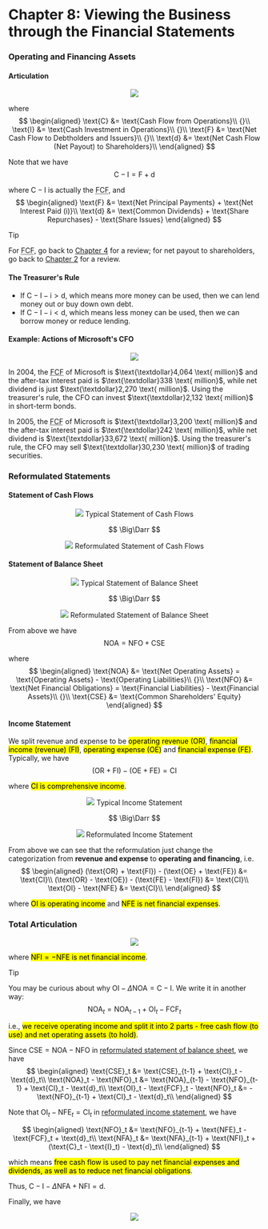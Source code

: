 # Chapter 8: Viewing the Business through the Financial Statements

### Operating and Financing Assets

#### Articulation
<div align='center'>

![](image/2022-04-05-08-36-51.png)
</div align='center'>

where 
$$
\begin{aligned}
 \text{C} &= \text{Cash Flow from Operations}\\
 {}\\
 \text{I} &= \text{Cash Investment in Operations}\\
 {}\\
 \text{F} &= \text{Net Cash Flow to Debtholders and Issuers}\\
 {}\\
 \text{d} &= \text{Net Cash Flow (Net Payout) to Shareholders}\\
\end{aligned}
$$

Note that we have 
$$
\text{C} - \text{I} = \text{F} + \text{d}
$$

where $\text{C} - \text{I}$ is actually the <abbr title='Free Cash Flow'>FCF</abbr>, and 
$$
\begin{aligned}
 \text{F} &= \text{Net Principal Payments} + \text{Net Interest Paid (i)}\\
 \text{d} &= \text{Common Dividends} + \text{Share Repurchases} - \text{Share Issues}
\end{aligned}
$$

> [!TIP]
> For <abbr title='Free Cash Flow'>FCF</abbr>, go back to [Chapter 4](courses/financial_statements_analysis/4_cash_and_accrual_accounting.md#free-cash-flow) for a review; for net payout to shareholders, go back to [Chapter 2](courses/financial_statements_analysis/2_financial_statements.md#statement-of-shareholders39-equity) for a review.

#### The Treasurer's Rule
- If $\text{C} - \text{I} - \text{i} > \text{d}$, which means more money can be used, then we can lend money out or buy down own debt.
- If $\text{C} - \text{I} - \text{i} < \text{d}$, which means less money can be used, then we can borrow money or reduce lending.

#### Example: Actions of Microsoft's CFO
<div align='center'>

![](image/2022-04-06-14-53-21.png)
</div align='center'>

In 2004, the <abbr title='Free Cash Flow'>FCF</abbr> of Microsoft is $\text{\textdollar}4,064 \text{ million}$ and the after-tax interest paid is $\text{\textdollar}338 \text{ million}$, while net dividend is just $\text{\textdollar}2,270 \text{ million}$. Using the treasurer's rule, the CFO can invest $\text{\textdollar}2,132 \text{ million}$ in short-term bonds.

In 2005, the <abbr title='Free Cash Flow'>FCF</abbr> of Microsoft is $\text{\textdollar}3,200 \text{ million}$ and the after-tax interest paid is $\text{\textdollar}242 \text{ million}$, while net dividend is $\text{\textdollar}33,672 \text{ million}$. Using the treasurer's rule, the CFO may sell $\text{\textdollar}30,230 \text{ million}$ of trading securities.

### Reformulated Statements

#### Statement of Cash Flows
<div align='center'>

![](image/2022-04-05-09-13-03.png)
Typical Statement of Cash Flows
</div align='center'>

$$
\Big\Darr
$$

<div align='center'>

![](image/2022-04-05-09-14-16.png)
Reformulated Statement of Cash Flows
</div align='center'>

#### Statement of Balance Sheet
<div align='center'>

![](image/2022-04-05-09-22-53.png)
Typical Statement of Balance Sheet
</div align='center'>

$$
\Big\Darr
$$

<div align='center'>

![](image/2022-04-05-09-24-39.png)
Reformulated Statement of Balance Sheet
</div align='center'>

From above we have 
$$
\text{NOA} = \text{NFO} + \text{CSE}
$$

where 
$$
\begin{aligned}
 \text{NOA} &= \text{Net Operating Assets} = \text{Operating Assets} - \text{Operating Liabilities}\\
 {}\\
 \text{NFO} &= \text{Net Financial Obligations} = \text{Financial Liabilities} - \text{Financial Assets}\\
 {}\\
 \text{CSE} &= \text{Common Shareholders' Equity}
\end{aligned}
$$

#### Income Statement
We split revenue and expense to be <mark>operating revenue (OR)</mark>, <mark>financial income (revenue) (FI)</mark>, <mark>operating expense (OE)</mark> and <mark>financial expense (FE)</mark>. Typically, we have 
$$
(\text{OR} + \text{FI}) - (\text{OE} + \text{FE}) = \text{CI}
$$

where <mark>$\text{CI}$ is comprehensive income</mark>.

<div align='center'>

![](image/2022-04-05-09-30-15.png)
Typical Income Statement
</div align='center'>

$$
\Big\Darr
$$

<div align='center'>

![](image/2022-04-05-09-32-17.png)
Reformulated Income Statement
</div align='center'>

From above we can see that the reformulation just change the categorization from **revenue and expense** to **operating and financing**, i.e. 
$$
\begin{aligned}
 (\text{OR} + \text{FI}) - (\text{OE} + \text{FE}) &= \text{CI}\\
 (\text{OR} - \text{OE}) - (\text{FE} - \text{FI}) &= \text{CI}\\
 \text{OI} - \text{NFE} &= \text{CI}\\
\end{aligned}
$$

where <mark>$\text{OI}$ is operating income</mark> and <mark>$\text{NFE}$ is net financial expenses</mark>.

### Total Articulation
<div align='center'>

![](image/2022-04-05-12-34-16.png)
</div align='center'>

where <mark>$\text{NFI}=-\text{NFE}$ is net financial income</mark>.

> [!TIP]
> You may be curious about why $\text{OI} - \Delta \text{NOA} = \text{C}-\text{I}$. We write it in another way: 
> $$
> \text{NOA}_t = \text{NOA}_{t-1} + \text{OI}_t - \text{FCF}_t
> $$
> 
> i.e., <mark>we receive operating income and split it into 2 parts - free cash flow (to use) and net operating assets (to hold)</mark>.
> 
> Since $\text{CSE} = \text{NOA} - \text{NFO}$ in [reformulated statement of balance sheet](#statement-of-balance-sheet), we have 
> $$
> \begin{aligned}
>  \text{CSE}_t &= \text{CSE}_{t-1} + \text{CI}_t - \text{d}_t\\
>  \text{NOA}_t - \text{NFO}_t &= \text{NOA}_{t-1} - \text{NFO}_{t-1} + \text{CI}_t - \text{d}_t\\
>  \text{OI}_t - \text{FCF}_t - \text{NFO}_t &= -\text{NFO}_{t-1} + \text{CI}_t - \text{d}_t\\
> \end{aligned}
> $$
> 
> Note that $\text{OI}_t - \text{NFE}_t = \text{CI}_t$ in [reformulated income statement](#income-statement), we have 
> 
> $$
> \begin{aligned}
>  \text{NFO}_t &= \text{NFO}_{t-1} + \text{NFE}_t - \text{FCF}_t + \text{d}_t\\
>  \text{NFA}_t &= \text{NFA}_{t-1} + \text{NFI}_t + (\text{C}_t - \text{I}_t) - \text{d}_t\\
> \end{aligned}
> $$
> 
> which means <mark>free cash flow is used to pay net financial expenses and dividends, as well as to reduce net financial obligations</mark>.
> 
> Thus, $\text{C} - \text{I} - \Delta\text{NFA} + \text{NFI} = \text{d}$.

Finally, we have 

<div align='center'>

![](image/2022-04-06-08-42-50.png)
</div align='center'>